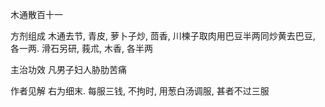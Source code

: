 木通散百十一

方剂组成 木通去节, 青皮, 萝卜子炒, 茴香, 川楝子取肉用巴豆半两同炒黄去巴豆, 各一两. 滑石另研, 莪朮, 木香, 各半两 

主治功效 凡男子妇人胁肋苦痛 

作者见解 右为细末. 每服三钱, 不拘时, 用葱白汤调服, 甚者不过三服

